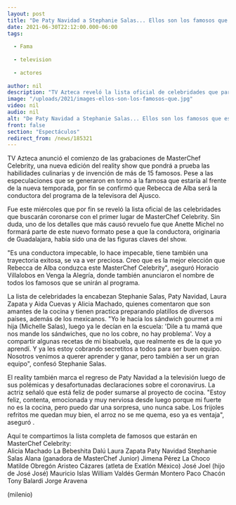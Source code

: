```yaml
---
layout: post
title: "De Paty Navidad a Stephanie Salas... Ellos son los famosos que estarán en 'MasterChef Celebrity'"
date: 2021-06-30T22:12:00.000-06:00
tags:
  
  - Fama
  
  - television
  
  - actores
  
author: nil
description: "TV Azteca reveló la lista oficial de celebridades que participarán en el reality de cocina, el cual será conducido por Rebecca de Alba. "
image: "/uploads/2021/images-ellos-son-los-famosos-que.jpg"
video: nil
audio: nil
alt: "De Paty Navidad a Stephanie Salas... Ellos son los famosos que estarán en 'MasterChef Celebrity'"
front: false
section: "Espectáculos"
redirect_from: /news/185321
---
```


TV Azteca anunció el comienzo de las grabaciones de MasterChef Celebrity, una nueva edición del reality show que pondrá a prueba las habilidades culinarias y de invención de más de 15 famosos. Pese a las especulaciones que se generaron en torno a la famosa que estaría al frente de la nueva temporada, por fin se confirmó que Rebecca de Alba será la conductora del programa de la televisora del Ajusco.  

Fue este miércoles que por fin se reveló la lista oficial de las celebridades que buscarán coronarse con el primer lugar de MasterChef Celebrity. Sin duda, uno de los detalles que más causó revuelo fue que Anette Michel no formará parte de este nuevo formato pese a que la conductora, originaria de Guadalajara, había sido una de las figuras claves del show. 

"Es una conductora impecable, lo hace impecable, tiene también una trayectoria exitosa, se va a ver preciosa. Creo que es la mejor elección que Rebecca de Alba conduzca este MasterChef Celebrity", aseguró Horacio Villalobos en Venga la Alegría, donde también anunciaron el nombre de todos los famosos que se unirán al programa.  

La lista de celebridades la encabezan Stephanie Salas, Paty Navidad, Laura Zapata y Aida Cuevas y Alicia Machado, quienes comentaron que son amantes de la cocina y tienen practica preparando platillos de diversos países, además de los mexicanos.  "Yo le hacía los sándwich gourmet a mi hija (Michelle Salas), luego ya le decían en la escuela: 'Dile a tu mamá que nos mande los sándwiches, que no los cobre, no hay problema'. Voy a compartir algunas recetas de mi bisabuela, que realmente es de la que yo aprendí. Y ya les estoy cobrando secretitos a todos para ser buen equipo. Nosotros venimos a querer aprender y ganar, pero también a ser un gran equipo", confesó Stephanie Salas.  

El reality también marca el regreso de Paty Navidad a la televisión luego de sus polémicas y desafortunadas declaraciones sobre el coronavirus. La actriz señaló que está feliz de poder sumarse al proyecto de cocina. "Estoy feliz, contenta, emocionada y muy nerviosa desde luego porque mi fuerte no es la cocina, pero puedo dar una sorpresa, uno nunca sabe. Los frijoles refritos me quedan muy bien, el arroz no se me quema, eso ya es ventaja", aseguró .

Aquí te compartimos la lista completa de famosos que estarán en MasterChef Celebrity:  
Alicia Machado La Bebeshita Dalú Laura Zapata Paty Navidad Stephanie Salas Alana (ganadora de MasterChef Junior) Jimena Pérez La Choco  Matilde Obregón Aristeo Cázares (atleta de Exatlón México) José Joel (hijo de José José) Mauricio Islas William Valdés Germán Montero Paco Chacón  Tony Balardi Jorge Aravena

(milenio)